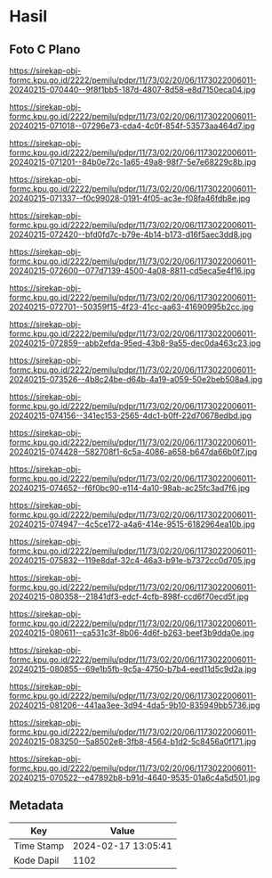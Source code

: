 # Hasil

## Foto C Plano

https://sirekap-obj-formc.kpu.go.id/2222/pemilu/pdpr/11/73/02/20/06/1173022006011-20240215-070440--9f8f1bb5-187d-4807-8d58-e8d7150eca04.jpg

https://sirekap-obj-formc.kpu.go.id/2222/pemilu/pdpr/11/73/02/20/06/1173022006011-20240215-071018--07296e73-cda4-4c0f-854f-53573aa464d7.jpg

https://sirekap-obj-formc.kpu.go.id/2222/pemilu/pdpr/11/73/02/20/06/1173022006011-20240215-071201--84b0e72c-1a65-49a8-98f7-5e7e68229c8b.jpg

https://sirekap-obj-formc.kpu.go.id/2222/pemilu/pdpr/11/73/02/20/06/1173022006011-20240215-071337--f0c99028-0191-4f05-ac3e-f08fa46fdb8e.jpg

https://sirekap-obj-formc.kpu.go.id/2222/pemilu/pdpr/11/73/02/20/06/1173022006011-20240215-072420--bfd0fd7c-b79e-4b14-b173-d16f5aec3dd8.jpg

https://sirekap-obj-formc.kpu.go.id/2222/pemilu/pdpr/11/73/02/20/06/1173022006011-20240215-072600--077d7139-4500-4a08-8811-cd5eca5e4f16.jpg

https://sirekap-obj-formc.kpu.go.id/2222/pemilu/pdpr/11/73/02/20/06/1173022006011-20240215-072701--50359f15-4f23-41cc-aa63-41690995b2cc.jpg

https://sirekap-obj-formc.kpu.go.id/2222/pemilu/pdpr/11/73/02/20/06/1173022006011-20240215-072859--abb2efda-95ed-43b8-9a55-dec0da463c23.jpg

https://sirekap-obj-formc.kpu.go.id/2222/pemilu/pdpr/11/73/02/20/06/1173022006011-20240215-073526--4b8c24be-d64b-4a19-a059-50e2beb508a4.jpg

https://sirekap-obj-formc.kpu.go.id/2222/pemilu/pdpr/11/73/02/20/06/1173022006011-20240215-074156--341ec153-2565-4dc1-b0ff-22d70678edbd.jpg

https://sirekap-obj-formc.kpu.go.id/2222/pemilu/pdpr/11/73/02/20/06/1173022006011-20240215-074428--582708f1-6c5a-4086-a658-b647da66b0f7.jpg

https://sirekap-obj-formc.kpu.go.id/2222/pemilu/pdpr/11/73/02/20/06/1173022006011-20240215-074652--f6f0bc90-e114-4a10-98ab-ac25fc3ad7f6.jpg

https://sirekap-obj-formc.kpu.go.id/2222/pemilu/pdpr/11/73/02/20/06/1173022006011-20240215-074947--4c5ce172-a4a6-414e-9515-6182964ea10b.jpg

https://sirekap-obj-formc.kpu.go.id/2222/pemilu/pdpr/11/73/02/20/06/1173022006011-20240215-075832--119e8daf-32c4-46a3-b91e-b7372cc0d705.jpg

https://sirekap-obj-formc.kpu.go.id/2222/pemilu/pdpr/11/73/02/20/06/1173022006011-20240215-080358--21841df3-edcf-4cfb-898f-ccd6f70ecd5f.jpg

https://sirekap-obj-formc.kpu.go.id/2222/pemilu/pdpr/11/73/02/20/06/1173022006011-20240215-080611--ca531c3f-8b06-4d6f-b263-beef3b9dda0e.jpg

https://sirekap-obj-formc.kpu.go.id/2222/pemilu/pdpr/11/73/02/20/06/1173022006011-20240215-080855--69e1b5fb-9c5a-4750-b7b4-eed11d5c9d2a.jpg

https://sirekap-obj-formc.kpu.go.id/2222/pemilu/pdpr/11/73/02/20/06/1173022006011-20240215-081206--441aa3ee-3d94-4da5-9b10-835949bb5736.jpg

https://sirekap-obj-formc.kpu.go.id/2222/pemilu/pdpr/11/73/02/20/06/1173022006011-20240215-083250--5a8502e8-3fb8-4564-b1d2-5c8456a0f171.jpg

https://sirekap-obj-formc.kpu.go.id/2222/pemilu/pdpr/11/73/02/20/06/1173022006011-20240215-070522--e47892b8-b91d-4640-9535-01a6c4a5d501.jpg


## Metadata

| Key        | Value               |
| ---------- | ------------------- |
| Time Stamp | 2024-02-17 13:05:41 |
| Kode Dapil | 1102                |



